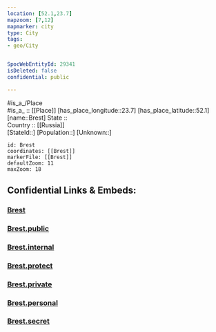 ```yaml
---
location: [52.1,23.7] 
mapzoom: [7,12] 
mapmarker: city 
type: City
tags:
- geo/City


SpocWebEntityId: 29341
isDeleted: false
confidential: public

---
```

#is_a_/Place  
#is_a_ :: [[Place]] 
[has_place_longitude::23.7] 
[has_place_latitude::52.1] 
[name::Brest] 
State ::  
Country :: [[Russia]]  
[StateId::] 
[Population::] 
[Unknown::] 


```leaflet
id: Brest
coordinates: [[Brest]] 
markerFile: [[Brest]] 
defaultZoom: 11 
maxZoom: 18
```


## Confidential Links & Embeds: 

### [Brest](/_Standards/Earth/Continent/Europe/Europe~East/Belarus/Oblasts~Belarus/Brest/City/Brest.md) 

### [Brest.public](/_public/Earth/Continent/Europe/Europe~East/Belarus/Oblasts~Belarus/Brest/City/Brest.public.md) 

### [Brest.internal](/_internal/Earth/Continent/Europe/Europe~East/Belarus/Oblasts~Belarus/Brest/City/Brest.internal.md) 

### [Brest.protect](/_protect/Earth/Continent/Europe/Europe~East/Belarus/Oblasts~Belarus/Brest/City/Brest.protect.md) 

### [Brest.private](/_private/Earth/Continent/Europe/Europe~East/Belarus/Oblasts~Belarus/Brest/City/Brest.private.md) 

### [Brest.personal](/_personal/Earth/Continent/Europe/Europe~East/Belarus/Oblasts~Belarus/Brest/City/Brest.personal.md) 

### [Brest.secret](/_secret/Earth/Continent/Europe/Europe~East/Belarus/Oblasts~Belarus/Brest/City/Brest.secret.md)

